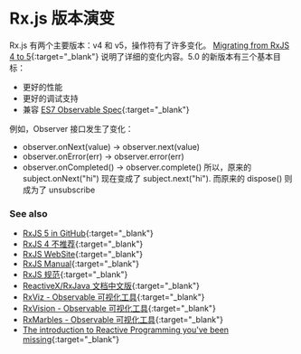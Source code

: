 # Rx.js 版本演变
Rx.js 有两个主要版本：v4 和 v5，操作符有了许多变化。
[Migrating from RxJS 4 to 5](https://github.com/ReactiveX/rxjs/blob/master/MIGRATION.md){:target="_blank"} 说明了详细的变化内容。5.0 的新版本有三个基本目标：
* 更好的性能
* 更好的调试支持
* 兼容 [ES7 Observable Spec](https://github.com/zenparsing/es-observable){:target="_blank"}


例如，Observer 接口发生了变化：
* observer.onNext(value) -> observer.next(value)
* observer.onError(err) -> observer.error(err)
* observer.onCompleted() -> observer.complete()
所以，原来的 subject.onNext("hi") 现在变成了 subject.next("hi").
而原来的 dispose() 则成为了 unsubscribe

### See also
* [RxJS 5 in GitHub](https://github.com/ReactiveX/rxjs){:target="_blank"}
* [RxJS 4 不推荐](https://github.com/Reactive-Extensions/RxJS){:target="_blank"}
* [RxJS WebSite](http://reactivex.io/rxjs/){:target="_blank"}
* [RxJS Manual](http://reactivex.io/rxjs/manual/index.html){:target="_blank"}
* [RxJS 规范](http://reactivex.io/documentation/contract.html){:target="_blank"}
* [ReactiveX/RxJava 文档中文版](https://www.gitbook.com/book/mcxiaoke/rxdocs/details){:target="_blank"}
* [RxViz - Observable 可视化工具](https://rxviz.com/){:target="_blank"}
* [RxVision - Observable 可视化工具](http://jaredly.github.io/rxvision/){:target="_blank"}
* [RxMarbles - Observable 可视化工具](http://rxmarbles.com/){:target="_blank"}
* [The introduction to Reactive Programming you've been missing](https://gist.github.com/staltz/868e7e9bc2a7b8c1f754){:target="_blank"}




